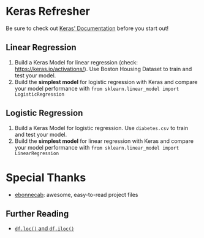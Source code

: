# Keras Refresher
Be sure to check out [Keras' Documentation][keras] before you start out!

## Linear Regression
1. Build a Keras Model for linear regression (check: https://keras.io/activations/). Use Boston Housing Dataset to train and test your model.
1. Build the **simplest model** for logistic regression with Keras and compare your model performance with `from sklearn.linear_model import LogisticRegression`

## Logistic Regression
1. Build a Keras Model for logistic regression. Use `diabetes.csv` to train and test your model.
1. Build the **simplest model** for linear regression with Keras and compare your model performance with `from sklearn.linear_model import LinearRegression`

[keras]: https://keras.io/activations/

# Special Thanks
- [ebonnecab][ebonne]: awesome, easy-to-read project files

## Further Reading
- [`df.loc()` and `df.iloc()`][dataframe, not series]

[ebonne]: https://github.com/ebonnecab
[dataframe, not series]: https://stackoverflow.com/questions/16782323/python-pandas-keep-selected-column-as-dataframe-instead-of-series
